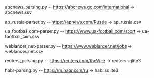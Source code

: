 abcnews_parsing.py          --  https://abcnews.go.com/international  ->  abcnews.csv

ap_russia-parser.py         --  https://apnews.com/Russia             ->  ap_russia.csv

ua_football_com-parser.py   --  https://www.ua-football.com/sport     ->  ua-football_com.csv

weblancer_net-parser.py     --  https://www.weblancer.net/jobs        ->  weblancer_net.csv

reuters_parsing.py          --  https://reuters.com/theWire           ->  reuters.sqlite3

habr-parsing.py             --  https://m.habr.com/ru                 ->  habr.sqlite3

